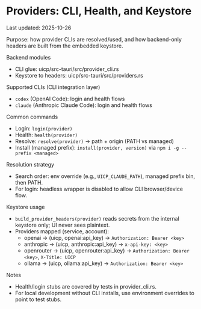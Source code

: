 # Providers: CLI, Health, and Keystore

Last updated: 2025-10-26

Purpose: how provider CLIs are resolved/used, and how backend-only headers are built from the embedded keystore.

Backend modules
- CLI glue: uicp/src-tauri/src/provider_cli.rs
- Keystore to headers: uicp/src-tauri/src/providers.rs

Supported CLIs (CLI integration layer)
- `codex` (OpenAI Code): login and health flows
- `claude` (Anthropic Claude Code): login and health flows

Common commands
- Login: `login(provider)`
- Health: `health(provider)`
- Resolve: `resolve(provider)` → path + origin (PATH vs managed)
- Install (managed prefix): `install(provider, version)` via `npm i -g --prefix <managed>`

Resolution strategy
- Search order: env override (e.g., `UICP_CLAUDE_PATH`), managed prefix bin, then PATH.
- For login: headless wrapper is disabled to allow CLI browser/device flow.

Keystore usage
- `build_provider_headers(provider)` reads secrets from the internal keystore only; UI never sees plaintext.
- Providers mapped (service, account):
  - openai → (uicp, openai:api_key) → `Authorization: Bearer <key>`
  - anthropic → (uicp, anthropic:api_key) → `x-api-key: <key>`
  - openrouter → (uicp, openrouter:api_key) → `Authorization: Bearer <key>`, `X-Title: UICP`
  - ollama → (uicp, ollama:api_key) → `Authorization: Bearer <key>`

Notes
- Health/login stubs are covered by tests in provider_cli.rs.
- For local development without CLI installs, use environment overrides to point to test stubs.

